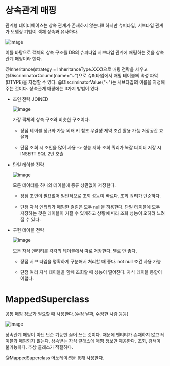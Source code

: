# 상속관계 매핑

관계형 데이터베이스는 상속 관계가 존재하지 않는다!!
하지만 슈퍼타입, 서브타입 관계가 모델링 기법이 객체 상속과 유사하다.

![image](https://github.com/ManchanTime/TrashBoys/assets/127479677/f9ffc067-a9b7-4894-a6ca-744824cd459f)

이를 바탕으로 객체의 상속 구조를 DB의 슈퍼타입 서브타입 관계에 매핑하는 것을 상속관계 매핑이라 한다.

@Inheritance(strategy = InheritanceType.XXX)으로 매핑 전략을 세우고
@DiscriminatorColumn(name="~")으로 슈퍼타입에서 매핑 테이블의 속성 파악(DTYPE)을 지정할 수 있다.
@DIscriminatorValue("~")는 서브타입의 이름을 지정해주는 것이다.
상속관계 매핑에는 3가지 방법이 있다.

+ 조인 전략
  JOINED

  ![image](https://github.com/ManchanTime/TrashBoys/assets/127479677/e07dda7d-3c92-4393-a844-3d20ca9f0e7f)

  가장 객체의 상속 구조와 비슷한 구조이다.
  + 장점
    테이블 정규화 가능
    외래 키 참조 무결성 제약 조건 활용 가능
    저장공간 효율화

  + 단점
    조회 시 조인을 많이 사용 -> 성능 저하
    조회 쿼리가 복잡
    데이터 저장 시 INSERT SQL 2번 호출

+ 단일 테이블 전략

  ![image](https://github.com/ManchanTime/TrashBoys/assets/127479677/c4de3f86-f557-4983-aa5f-f780dd20c3db)

  모든 데이터를 하나의 테이블에 종류 상관없이 저장한다.
  + 장점
    조인이 필요없어 일반적으로 조회 성능이 빠르다.
    조회 쿼리가 단순하다.
    
  + 단점
    자식 엔티티가 매핑한 컬럼은 모두 null을 허용한다.
    단일 테이블에 모두 저장하는 것은 테이블이 커질 수 있게하고 상황에 따라 조회 성능이 오히려 느려질 수 있다.
    
+ 구현 테이블 전략

  ![image](https://github.com/ManchanTime/TrashBoys/assets/127479677/fbc33c9b-4773-44c7-ae43-a98e2a6b5594)

  모든 자식 엔티티를 각각의 테이블에서 따로 저장한다. 별로 안 좋다.
  + 장점
    서브 타입을 명확하게 구분해서 처리할 때 좋다.
    not null 조건 사용 가능

  + 단점
    여러 자식 테이블을 함께 조회할 때 성능이 떨어진다.
    자식 테이블 통합이 어렵다.

# MappedSuperclass

공통 매핑 정보가 필요할 때 사용한다.(수정 날짜, 수정한 사람 등등)

![image](https://github.com/ManchanTime/TrashBoys/assets/127479677/65f8241b-2714-493c-967b-99f0e9b9a669)

상속관계 매핑이 아닌 단순 기능만 끌어 쓰는 것이다.
때문에 엔티티가 존재하지 않고 테이블과 매핑되지 않는다.
상속받는 자식 클래스에 매핑 정보만 제공한다.
조회, 검색이 불가능하다.
추상 클래스가 적절하다.

@MappedSuperclass 어노테이션을 통해 사용한다.
